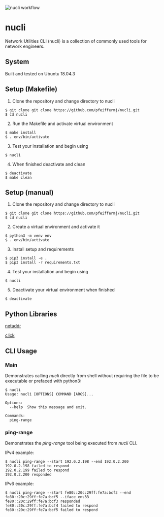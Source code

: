![nucli workflow](https://github.com/pfeiffermj/nucli/workflows/nucli%20workflow/badge.svg)

# nucli

Network Utilities CLI (nucli) is a collection of commonly used tools for network engineers.

## System 

Built and tested on Ubuntu 18.04.3

## Setup (Makefile)

1. Clone the repository and change directory to nucli

```shell
$ git clone git clone https://github.com/pfeiffermj/nucli.git
$ cd nucli
```

2. Run the Makefile and activate virtual environment

```shell
$ make install
$ . env/bin/activate
```

3. Test your installation and begin using

```shell
$ nucli
```

4. When finished deactivate and clean

```shell
$ deactivate
$ make clean
```

## Setup (manual)

1. Clone the repository and change directory to nucli

```shell
$ git clone git clone https://github.com/pfeiffermj/nucli.git 
$ cd nucli
```

2. Create a virtual environment and activate it

```shell
$ python3 -m venv env
$ . env/bin/activate
```

3. Install setup and requirements

```shell
$ pip3 install -e .
$ pip3 install -r requirements.txt
```

4. Test your installation and begin using

```shell
$ nucli
```

5. Deactivate your virtual environment when finished

```shell
$ deactivate
```

## Python Libraries

[netaddr](https://netaddr.readthedocs.io/en/latest/introduction.html)

[click](https://click.palletsprojects.com/en/7.x/)

## CLI Usage

### Main

Demonstrates calling *nucli* directly from shell without requiring the file to be executable or prefaced with python3:

```shell
$ nucli 
Usage: nucli [OPTIONS] COMMAND [ARGS]...

Options:
  --help  Show this message and exit.

Commands:
  ping-range
```

### ping-range

Demonstrates the *ping-range* tool being executed from *nucli* CLI.

IPv4 example:

```
$ nucli ping-range --start 192.0.2.198 --end 192.0.2.200
192.0.2.198 failed to respond
192.0.2.199 failed to respond
192.0.2.200 responded
```

IPv6 example:

```
$ nucli ping-range --start fe80::20c:29ff:fe7a:bcf3 --end fe80::20c:29ff:fe7a:bcf5 --iface ens33
fe80::20c:29ff:fe7a:bcf3 responded
fe80::20c:29ff:fe7a:bcf4 failed to respond
fe80::20c:29ff:fe7a:bcf5 failed to respond
```
